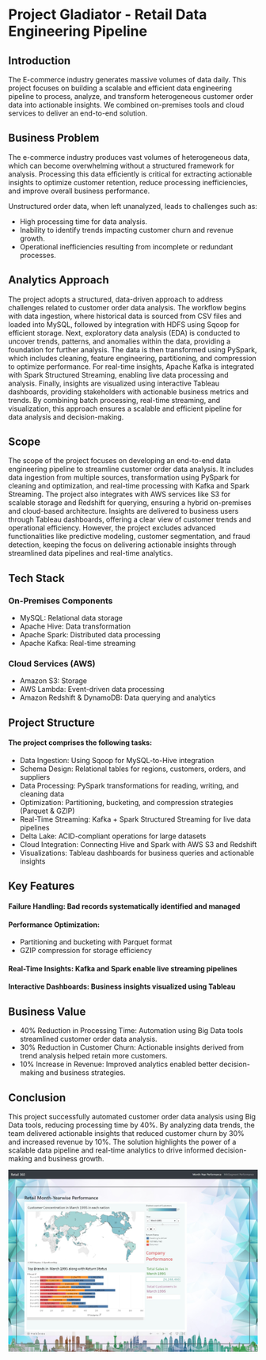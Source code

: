 # Project Gladiator - Retail Data Engineering Pipeline
## Introduction
The E-commerce industry generates massive volumes of data daily. This project focuses on building a scalable and efficient data engineering pipeline to process, analyze, and transform heterogeneous customer order data into actionable insights. We combined on-premises tools and cloud services to deliver an end-to-end solution.

## Business Problem

The e-commerce industry produces vast volumes of heterogeneous data, which can become overwhelming without a structured framework for analysis. Processing this data efficiently is critical for extracting actionable insights to optimize customer retention, reduce processing inefficiencies, and improve overall business performance.

Unstructured order data, when left unanalyzed, leads to challenges such as:
- High processing time for data analysis.
- Inability to identify trends impacting customer churn and revenue growth.
- Operational inefficiencies resulting from incomplete or redundant processes.

## Analytics Approach

The project adopts a structured, data-driven approach to address challenges related to customer order data analysis. The workflow begins with data ingestion, where historical data is sourced from CSV files and loaded into MySQL, followed by integration with HDFS using Sqoop for efficient storage. Next, exploratory data analysis (EDA) is conducted to uncover trends, patterns, and anomalies within the data, providing a foundation for further analysis. The data is then transformed using PySpark, which includes cleaning, feature engineering, partitioning, and compression to optimize performance. For real-time insights, Apache Kafka is integrated with Spark Structured Streaming, enabling live data processing and analysis. Finally, insights are visualized using interactive Tableau dashboards, providing stakeholders with actionable business metrics and trends. By combining batch processing, real-time streaming, and visualization, this approach ensures a scalable and efficient pipeline for data analysis and decision-making.

## Scope

The scope of the project focuses on developing an end-to-end data engineering pipeline to streamline customer order data analysis. It includes data ingestion from multiple sources, transformation using PySpark for cleaning and optimization, and real-time processing with Kafka and Spark Streaming. The project also integrates with AWS services like S3 for scalable storage and Redshift for querying, ensuring a hybrid on-premises and cloud-based architecture. Insights are delivered to business users through Tableau dashboards, offering a clear view of customer trends and operational efficiency. However, the project excludes advanced functionalities like predictive modeling, customer segmentation, and fraud detection, keeping the focus on delivering actionable insights through streamlined data pipelines and real-time analytics.

## Tech Stack
### On-Premises Components
- MySQL: Relational data storage
- Apache Hive: Data transformation
- Apache Spark: Distributed data processing
- Apache Kafka: Real-time streaming

### Cloud Services (AWS)

- Amazon S3: Storage
- AWS Lambda: Event-driven data processing
- Amazon Redshift & DynamoDB: Data querying and analytics


## Project Structure

#### The project comprises the following tasks:

- Data Ingestion: Using Sqoop for MySQL-to-Hive integration
- Schema Design: Relational tables for regions, customers, orders, and suppliers
- Data Processing: PySpark transformations for reading, writing, and cleaning data
- Optimization: Partitioning, bucketing, and compression strategies (Parquet & GZIP)
- Real-Time Streaming: Kafka + Spark Structured Streaming for live data pipelines
- Delta Lake: ACID-compliant operations for large datasets
- Cloud Integration: Connecting Hive and Spark with AWS S3 and Redshift
- Visualizations: Tableau dashboards for business queries and actionable insights

## Key Features

#### Failure Handling: Bad records systematically identified and managed
#### Performance Optimization:
- Partitioning and bucketing with Parquet format
- GZIP compression for storage efficiency
#### Real-Time Insights: Kafka and Spark enable live streaming pipelines
#### Interactive Dashboards: Business insights visualized using Tableau

## Business Value

- 40% Reduction in Processing Time: Automation using Big Data tools streamlined customer order data analysis.
- 30% Reduction in Customer Churn: Actionable insights derived from trend analysis helped retain more customers.
- 10% Increase in Revenue: Improved analytics enabled better decision-making and business strategies.

## Conclusion

This project successfully automated customer order data analysis using Big Data tools, reducing processing time by 40%. By analyzing data trends, the team delivered actionable insights that reduced customer churn by 30% and increased revenue by 10%. The solution highlights the power of a scalable data pipeline and real-time analytics to drive informed decision-making and business growth.

![DASHBOARD](https://github.com/gnair60/Retail-Project/blob/main/Tableau%20Dashboard.jpg)
